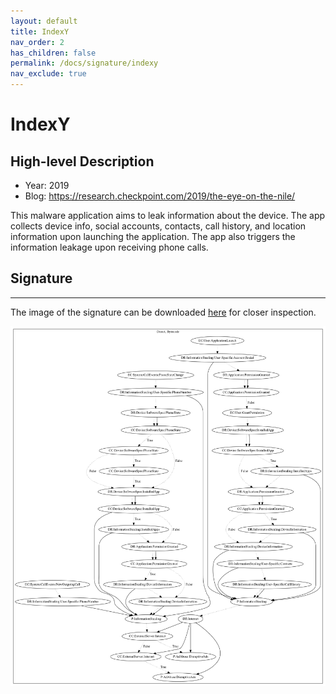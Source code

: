```yaml
---
layout: default
title: IndexY
nav_order: 2
has_children: false
permalink: /docs/signature/indexy
nav_exclude: true
---
```


# IndexY

## High-level Description

* Year: 2019
* Blog: https://research.checkpoint.com/2019/the-eye-on-the-nile/

This malware application aims to leak information about the device. The app collects device info, social accounts, contacts, call history, and location information upon launching the application. The app also triggers the information leakage upon receiving phone calls.

## Signature
---

The image of the signature can be downloaded [here](../../img/signatures/IndexY.png) for closer inspection.

![](../../img/signatures/IndexY.png)

